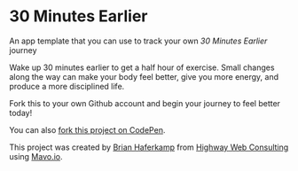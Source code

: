 # 30 Minutes Earlier
An app template that you can use to track your own _30 Minutes Earlier_ journey

Wake up 30 minutes earlier to get a half hour of exercise. Small changes along the way can make your body feel better, give you more energy, and produce a more disciplined life.

Fork this to your own Github account and begin your journey to feel better today!

You can also [fork this project on CodePen](https://codepen.io/brianhaferkamp/pen/MzMwqW/).

This project was created by [Brian Haferkamp](https://twitter.com/brianhaferkamp) from [Highway Web Consulting](http://highwaywebconsulting.com) using [Mavo.io](https://mavo.io).
